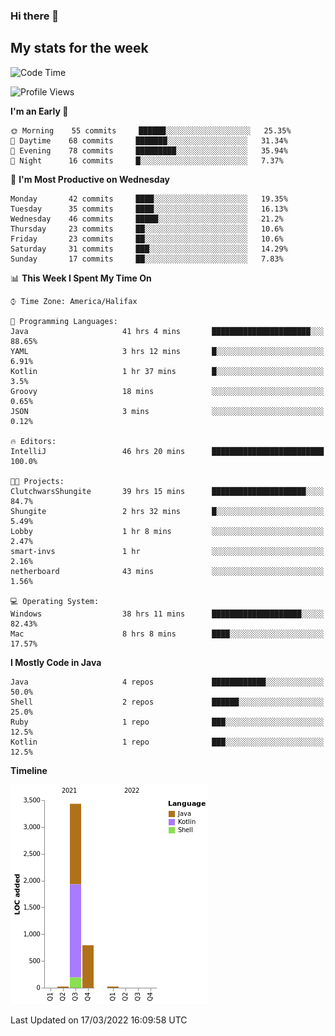 ### Hi there 👋

## My stats for the week
<!--START_SECTION:waka-->
![Code Time](http://img.shields.io/badge/Code%20Time-93%20hrs%2017%20mins-blue)

![Profile Views](http://img.shields.io/badge/Profile%20Views-114-blue)

**I'm an Early 🐤** 

```text
🌞 Morning    55 commits     ██████░░░░░░░░░░░░░░░░░░░   25.35% 
🌆 Daytime    68 commits     ███████░░░░░░░░░░░░░░░░░░   31.34% 
🌃 Evening    78 commits     █████████░░░░░░░░░░░░░░░░   35.94% 
🌙 Night      16 commits     █░░░░░░░░░░░░░░░░░░░░░░░░   7.37%

```
📅 **I'm Most Productive on Wednesday** 

```text
Monday       42 commits     ████░░░░░░░░░░░░░░░░░░░░░   19.35% 
Tuesday      35 commits     ████░░░░░░░░░░░░░░░░░░░░░   16.13% 
Wednesday    46 commits     █████░░░░░░░░░░░░░░░░░░░░   21.2% 
Thursday     23 commits     ██░░░░░░░░░░░░░░░░░░░░░░░   10.6% 
Friday       23 commits     ██░░░░░░░░░░░░░░░░░░░░░░░   10.6% 
Saturday     31 commits     ███░░░░░░░░░░░░░░░░░░░░░░   14.29% 
Sunday       17 commits     ██░░░░░░░░░░░░░░░░░░░░░░░   7.83%

```


📊 **This Week I Spent My Time On** 

```text
⌚︎ Time Zone: America/Halifax

💬 Programming Languages: 
Java                     41 hrs 4 mins       ██████████████████████░░░   88.65% 
YAML                     3 hrs 12 mins       █░░░░░░░░░░░░░░░░░░░░░░░░   6.91% 
Kotlin                   1 hr 37 mins        █░░░░░░░░░░░░░░░░░░░░░░░░   3.5% 
Groovy                   18 mins             ░░░░░░░░░░░░░░░░░░░░░░░░░   0.65% 
JSON                     3 mins              ░░░░░░░░░░░░░░░░░░░░░░░░░   0.12%

🔥 Editors: 
IntelliJ                 46 hrs 20 mins      █████████████████████████   100.0%

🐱‍💻 Projects: 
ClutchwarsShungite       39 hrs 15 mins      █████████████████████░░░░   84.7% 
Shungite                 2 hrs 32 mins       █░░░░░░░░░░░░░░░░░░░░░░░░   5.49% 
Lobby                    1 hr 8 mins         ░░░░░░░░░░░░░░░░░░░░░░░░░   2.47% 
smart-invs               1 hr                ░░░░░░░░░░░░░░░░░░░░░░░░░   2.16% 
netherboard              43 mins             ░░░░░░░░░░░░░░░░░░░░░░░░░   1.56%

💻 Operating System: 
Windows                  38 hrs 11 mins      ████████████████████░░░░░   82.43% 
Mac                      8 hrs 8 mins        ████░░░░░░░░░░░░░░░░░░░░░   17.57%

```

**I Mostly Code in Java** 

```text
Java                     4 repos             ████████████░░░░░░░░░░░░░   50.0% 
Shell                    2 repos             ██████░░░░░░░░░░░░░░░░░░░   25.0% 
Ruby                     1 repo              ███░░░░░░░░░░░░░░░░░░░░░░   12.5% 
Kotlin                   1 repo              ███░░░░░░░░░░░░░░░░░░░░░░   12.5%

```


**Timeline**

![Chart not found](https://raw.githubusercontent.com/lyndseyy/lyndseyy/main/charts/bar_graph.png) 


 Last Updated on 17/03/2022 16:09:58 UTC
<!--END_SECTION:waka-->